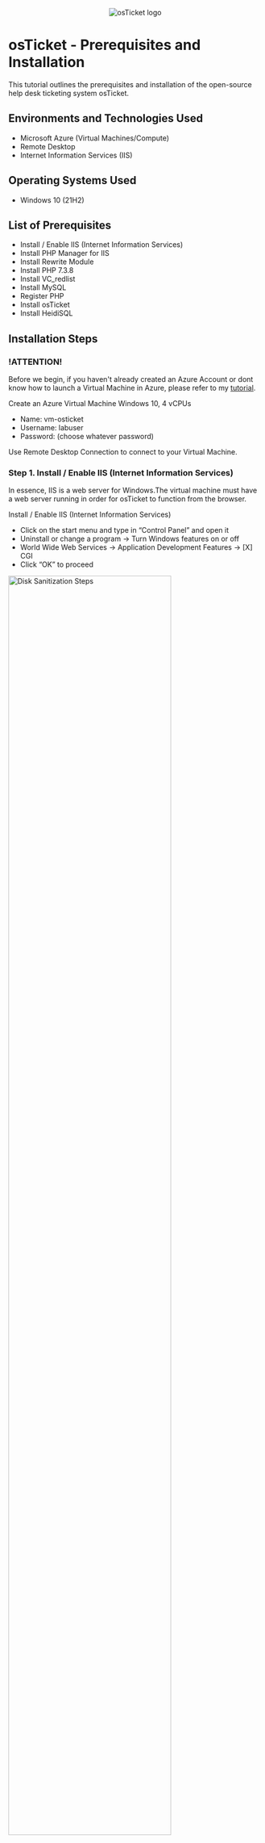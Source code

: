 <p align="center">
<img src="https://i.imgur.com/Clzj7Xs.png" alt="osTicket logo"/>
</p>

<h1>osTicket - Prerequisites and Installation</h1>
This tutorial outlines the prerequisites and installation of the open-source help desk ticketing system osTicket.<br />

<h2>Environments and Technologies Used</h2>

- Microsoft Azure (Virtual Machines/Compute)
- Remote Desktop
- Internet Information Services (IIS)

<h2>Operating Systems Used </h2>

- Windows 10</b> (21H2)

<h2>List of Prerequisites</h2>

- Install / Enable IIS (Internet Information Services)
- Install PHP Manager for IIS
- Install Rewrite Module
- Install PHP 7.3.8
- Install VC_redlist
- Install MySQL
- Register PHP
- Install osTicket
- Install HeidiSQL

<h2>Installation Steps</h2>
<h3>!ATTENTION!</h3>

Before we begin, if you haven't already created an Azure Account or dont know how to launch a Virtual Machine in Azure, please refer to my [tutorial](https://github.com/auryreyes/create-azure-virtual-machine).

Create an Azure Virtual Machine Windows 10, 4 vCPUs
- Name: vm-osticket
- Username: labuser
- Password: (choose whatever password)

Use Remote Desktop Connection to connect to your Virtual Machine.

<h3>Step 1. Install / Enable IIS (Internet Information Services)</h3>

In essence, IIS is a web server for Windows.The virtual machine must have a web server running in order for osTicket to function from the browser.

Install / Enable IIS (Internet Information Services)
- Click on the start menu and type in “Control Panel” and open it
- Uninstall or change a program -> Turn Windows features on or off
- World Wide Web Services -> Application Development Features -> [X] CGI
- Click “OK” to proceed

<p>
<img src="https://i.imgur.com/TMcivpb.png" height="80%" width="80%" alt="Disk Sanitization Steps"/>
</p>
<p>
<img src="https://i.imgur.com/lWj9Wd4.png" height="80%" width="80%" alt="Disk Sanitization Steps"/>
</p>
<p>
<img src="https://i.imgur.com/JKfrWoY.png" height="80%" width="80%" alt="Disk Sanitization Steps"/>
</p>
<p>
<img src="https://i.imgur.com/zQtGVWJ.png" height="80%" width="80%" alt="Disk Sanitization Steps"/>
</p>
<p>
<img src="https://i.imgur.com/bvfThCt.png" height="80%" width="80%" alt="Disk Sanitization Steps"/>
</p>
<p>
<img src="https://i.imgur.com/ktNQjX2.png" height="80%" width="80%" alt="Disk Sanitization Steps"/>
</p>
<p>
<img src="https://i.imgur.com/dmJW5v2.png" height="80%" width="80%" alt="Disk Sanitization Steps"/>
</p>

<h3>Step 2. Install PHP Manager for IIS</h3>

To get started, download and install [PHP Manager for IIS](https://drive.google.com/file/d/1RHsNd4eWIOwaNpj3JW4vzzmzNUH86wY_/view?usp=share_link) (PHPManagerForIIS_V1.5.0.msi)

Open after downloading to install
- File Explorer -> Downloads -> PHPManagerForIIS_V1.5.0

<p>
<img src="https://i.imgur.com/UpKeqsi.png" height="80%" width="80%" alt="Disk Sanitization Steps"/>
</p>
<p>
<img src="https://i.imgur.com/DU2vNzU.png" height="80%" width="80%" alt="Disk Sanitization Steps"/>
</p>
<p>
<img src="https://i.imgur.com/iDuyxre.png" height="80%" width="80%" alt="Disk Sanitization Steps"/>
</p>
<p>
<img src="https://i.imgur.com/GwSYRQ5.png" height="80%" width="80%" alt="Disk Sanitization Steps"/>
</p>

<h3>Step 3. Install Install Rewrite Module</h3>

To get started, download and install [Rewrite Module](https://drive.google.com/file/d/1tIK9GZBKj1JyUP87eewxgdNqn9pZmVmY/view?usp=share_link) (rewrite_amd64_en-US.msi)

Open after downloading to install
- Create the directory C:\PHP

<p>
<img src="https://i.imgur.com/8iMweJQ.png" height="80%" width="80%" alt="Disk Sanitization Steps"/>
</p>
<p>
<img src="https://i.imgur.com/Ikq4Ug0.png" height="80%" width="80%" alt="Disk Sanitization Steps"/>
</p>
<p>
<img src="https://i.imgur.com/UyZknhw.png" height="80%" width="80%" alt="Disk Sanitization Steps"/>
</p>
<p>
<img src="https://i.imgur.com/g4E9Lfz.png" height="80%" width="80%" alt="Disk Sanitization Steps"/>
</p>
<p>
<img src="https://i.imgur.com/ad7RWmP.png" height="80%" width="80%" alt="Disk Sanitization Steps"/>
</p>

<h3>Step 4. Install PHP 7.3.8</h3>

To get started, download [PHP 7.3.8](https://drive.google.com/file/d/1snNMtLdCOpMtkCyD4mvl9yOOmvVIp9fP/view?usp=share_link) (php-7.3.8-nts-Win32-VC15-x86.zip) 
- Extract file into C:\PHP

<p>
<img src="https://i.imgur.com/pb8pgaX.png" height="80%" width="80%" alt="Disk Sanitization Steps"/>
</p>
<p>
<img src="https://i.imgur.com/8yuqunq.png" height="80%" width="80%" alt="Disk Sanitization Steps"/>
</p>
<p>
<img src="https://i.imgur.com/nMs2Drq.png" height="80%" width="80%" alt="Disk Sanitization Steps"/>
</p>

<h3>Step 5. Install VC_redlist</h3>

To get started, download and install [VC_redlist.x86.exe](https://drive.google.com/file/d/1s1OsGF3-ioO0_9LYizPRiVuIkb3lFJgH/view?usp=share_link)

Open after downloading to install

<p>
<img src="https://i.imgur.com/SLOnkDi.png" height="80%" width="80%" alt="Disk Sanitization Steps"/>
</p>
<p>
<img src="https://i.imgur.com/Rzy6g27.png" height="80%" width="80%" alt="Disk Sanitization Steps"/>
</p>
<p>
<img src="https://i.imgur.com/r8yPEtb.png" height="80%" width="80%" alt="Disk Sanitization Steps"/>
</p>

<h3>Step 6. Install MySQL</h3>

MySQL Server is a database for osTicket. To get started, download and install [MySQL 5.5.62](https://drive.google.com/file/d/1_OWh9p7VQLcrB0q_V7qT8yHl0xo5gv7z/view?usp=share_link) (mysql-5.5.62-win32.msi)

Open after downloading to install
- Typical Setup
- Launch Configuration Wizard (after install)
- Standard Configuration
- Password1

<p>
<img src="https://i.imgur.com/4bDWGEL.png" height="80%" width="80%" alt="Disk Sanitization Steps"/>
</p>
<p>
<img src="https://i.imgur.com/2EIOHc2.png" height="80%" width="80%" alt="Disk Sanitization Steps"/>
</p>
<p>
<img src="https://i.imgur.com/st5nHhw.png" height="80%" width="80%" alt="Disk Sanitization Steps"/>
</p>
<p>
<img src="https://i.imgur.com/Xjg6eqq.png" height="80%" width="80%" alt="Disk Sanitization Steps"/>
</p>
<p>
<img src="https://i.imgur.com/30gwFCK.png" height="80%" width="80%" alt="Disk Sanitization Steps"/>
</p>
<p>
<img src="https://i.imgur.com/qfhlXf3.png" height="80%" width="80%" alt="Disk Sanitization Steps"/>
</p>

<h3>Step 7. Register PHP</h3>

Register PHP from within IIS
- Open IIS as an Admin
- PHP Manager -> Register new PHP version
- Browse and select C:\PHP\php-cgi.exe
- Reload IIS (Open IIS, Restart server)

<p>
<img src="https://i.imgur.com/VThLRK1.png" height="80%" width="80%" alt="Disk Sanitization Steps"/>
</p>
<p>
<img src="https://i.imgur.com/eyX4qAm.png" height="80%" width="80%" alt="Disk Sanitization Steps"/>
</p>
<p>
<img src="https://i.imgur.com/XPme1pX.png" height="80%" width="80%" alt="Disk Sanitization Steps"/>
</p>
<p>
<img src="https://i.imgur.com/GA5aw2b.png" height="80%" width="80%" alt="Disk Sanitization Steps"/>
</p>
<p>
<img src="https://i.imgur.com/SnAirhU.png" height="80%" width="80%" alt="Disk Sanitization Steps"/>
</p>

<h3>Step 8. Install osTicket</h3>

To get started, download [osTicket v1.15.8](https://drive.google.com/drive/u/2/folders/1APMfNyfNzcxZC6EzdaNfdZsUwxWYChf6) (osTicket-v1.15.8.zip)

After downloading
- Extract and copy “upload” folder to c:\inetpub\wwwroot
- Within c:\inetpub\wwwroot, Rename “upload“ to “osTicket”

<p>
<img src="https://i.imgur.com/FNxFszY.png" height="80%" width="80%" alt="Disk Sanitization Steps"/>
</p>
<p>
<img src="https://i.imgur.com/KNsf1nc.png" height="80%" width="80%" alt="Disk Sanitization Steps"/>
</p>
<p>
<img src="https://i.imgur.com/SG6uU2T.png" height="80%" width="80%" alt="Disk Sanitization Steps"/>
</p>
<p>
<img src="https://i.imgur.com/Dg1ZzKA.png" height="80%" width="80%" alt="Disk Sanitization Steps"/>
</p>

Reload IIS (Open IIS, Restart server)

On the left hand side click on the drop down then:
- Go to sites -> Default -> osTicket
- On the right, click “Browse *:80(http)”

After clicking, a web browser should open to the osTicket page.

<p>
<img src="https://i.imgur.com/Jq51FWc.png" height="80%" width="80%" alt="Disk Sanitization Steps"/>
</p>
<p>
<img src="https://i.imgur.com/JzfIJwR.png" height="80%" width="80%" alt="Disk Sanitization Steps"/>
</p>
<p>
<img src="https://i.imgur.com/UzLimtr.png" height="80%" width="80%" alt="Disk Sanitization Steps"/>
</p>

There are some extensions that are not enabled:
- Go back to IIS, sites -> Default -> osTicket
- Double-click PHP Manager
- Click “Enable or disable an extension”
  - Enable: php_imap.dll
  - Enable: php_intl.dll
  - Enable: php_opcache.dll
- Refresh the osTicket site in your browser and observe any changes.

<p>
<img src="https://i.imgur.com/n01Uv0g.png" height="80%" width="80%" alt="Disk Sanitization Steps"/>
</p>
<p>
<img src="https://i.imgur.com/OsSC3jD.png" height="80%" width="80%" alt="Disk Sanitization Steps"/>
</p>
<p>
<img src="https://i.imgur.com/DNU36xI.png" height="80%" width="80%" alt="Disk Sanitization Steps"/>
</p>
<p>
<img src="https://i.imgur.com/BVUALxV.png" height="80%" width="80%" alt="Disk Sanitization Steps"/>
</p>
<p>
<img src="https://i.imgur.com/TvHrJSF.png" height="80%" width="80%" alt="Disk Sanitization Steps"/>
</p>

Rename ost-sampleconfig.php to ost-config.php

From: C:\inetpub\wwwroot\osTicket\include\ost-sampleconfig.php

To: C:\inetpub\wwwroot\osTicket\include\ost-config.php

<p>
<img src="https://i.imgur.com/LGM44MP.png" height="80%" width="80%" alt="Disk Sanitization Steps"/>
</p>

Assign Permissions to “os-config.php”
- Right click on "os0config.php" -> Properties
- Security tab -> Advanced
- Disable inheritance -> Remove all inherited permissions from this object
- Click Add -> Select a principal
- Type “Everyone” in the box -> Check Names -> OK
- Check “Full Control” box -> OK

<p>
<img src="https://i.imgur.com/P9e9fv9.png" height="80%" width="80%" alt="Disk Sanitization Steps"/>
</p>
<p>
<img src="https://i.imgur.com/6xWvITH.png" height="80%" width="80%" alt="Disk Sanitization Steps"/>
</p>
<p>
<img src="https://i.imgur.com/XfEVzYh.png" height="80%" width="80%" alt="Disk Sanitization Steps"/>
</p>
<p>
<img src="https://i.imgur.com/olcTfu1.png" height="80%" width="80%" alt="Disk Sanitization Steps"/>
</p>
<p>
<img src="https://i.imgur.com/DlCGgb0.png" height="80%" width="80%" alt="Disk Sanitization Steps"/>
</p>
<p>
<img src="https://i.imgur.com/qWnZocK.png" height="80%" width="80%" alt="Disk Sanitization Steps"/>
</p>
<p>
<img src="https://i.imgur.com/ipnLK5p.png" height="80%" width="80%" alt="Disk Sanitization Steps"/>
</p>
<p>
<img src="https://i.imgur.com/Pxk9COC.png" height="80%" width="80%" alt="Disk Sanitization Steps"/>
</p>
<p>
<img src="https://i.imgur.com/Q6ofncI.png" height="80%" width="80%" alt="Disk Sanitization Steps"/>
</p>
<p>

- Continue setting up osTicket in the browser (click Continue).
- Fill out everything until you get to the Database Settings.

<p>
<img src="https://i.imgur.com/8V2ZrGC.png" height="80%" width="80%" alt="Disk Sanitization Steps"/>
</p>
<p>
<img src="https://i.imgur.com/LFPUe1T.png" height="80%" width="80%" alt="Disk Sanitization Steps"/>
</p>
<p>

<h3>Step 9. Install HeidiSQL</h3>

To get started, download and install [HeidiSQL 9](https://docs.google.com/document/d/1WovrX2DaS9xkfaSr4LXyB4YnnWpXIgPCMMbbfgHmGVw/edit) (HeidiSQL_12.3.0.6589_Setup)

<p>
<img src="https://i.imgur.com/U6ma0yU.png" height="80%" width="80%" alt="Disk Sanitization Steps"/>
</p>
<p>
<img src="https://i.imgur.com/p4AmLho.png" height="80%" width="80%" alt="Disk Sanitization Steps"/>
</p>

After installation, open HeidiSQL.
- On the bottom left click “New” to create a new session
- Connect to the session
- On the left side of the page right click “Unnamed”
- Create new -> Database
- Name the database “osTicket”

<p>
<img src="https://i.imgur.com/wefQgCo.png" height="80%" width="80%" alt="Disk Sanitization Steps"/>
</p>
<p>
<img src="https://i.imgur.com/5qJ7V2y.png" height="80%" width="80%" alt="Disk Sanitization Steps"/>
</p>
<p>
<img src="https://i.imgur.com/B9ysz6p.png" height="80%" width="80%" alt="Disk Sanitization Steps"/>
</p>
<p>
<img src="https://i.imgur.com/Jdfc917.png" height="80%" width="80%" alt="Disk Sanitization Steps"/>
</p>

Continue Setting up osTicket in the browser.

MySQL Database: osTicket
- MySQL Username: root
- MySQL Password: Password1
- Click “Install Now!”

<p>
<img src="https://i.imgur.com/Oc3CH0T.png" height="80%" width="80%" alt="Disk Sanitization Steps"/>
</p>
<p>
<img src="https://i.imgur.com/HZJiL97.png" height="80%" width="80%" alt="Disk Sanitization Steps"/>
</p>

Congratulations, and hopefully osTicket was successfully installed!
- Browse to your help desk [login page](http://localhost/osTicket/scp/login.php)

<h3>!ATTENTION!</h3>

There are some files that need to be deleted.
- Delete: C:\inetpub\wwwroot\osTicket\setup

<p>
<img src="https://i.imgur.com/eqwrcWv.png" height="80%" width="80%" alt="Disk Sanitization Steps"/>
</p>

Set Permissions to “Read” only on “ost-config.php” file 

(C:\inetpub\wwwroot\osTicket\include\ost-config.php)
- Right click “ost-config.php” file and select “Properties”
- Security -> Advanced
- Everyone -> Edit
- Allow only:
  - Read & Execute
  - Read

<p>
<img src="https://i.imgur.com/y5coTkF.png" height="80%" width="80%" alt="Disk Sanitization Steps"/>
</p>
<p>
<img src="https://i.imgur.com/0d34sao.png" height="80%" width="80%" alt="Disk Sanitization Steps"/>
</p>
<p>
<img src="https://i.imgur.com/tbb1HD0.png" height="80%" width="80%" alt="Disk Sanitization Steps"/>
</p>
<p>
<img src="https://i.imgur.com/bhTI9Ws.png" height="80%" width="80%" alt="Disk Sanitization Steps"/>
</p>
<p>
<img src="https://i.imgur.com/40xpuMY.png" height="80%" width="80%" alt="Disk Sanitization Steps"/>
</p>

Congratulations! osTicket was successfully installed! 

The following two tutorials will demonstrate how to set up osTicket by adding users, administrators, and resolving and managing tickets.
